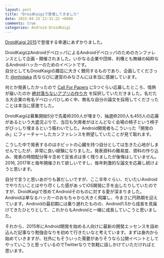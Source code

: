 ```yaml
---
layout: post
title: "DroidKaigiで登壇してきました"
date: 2015-04-25 22:31:22 +0900
comments: true
categories: Android DroidKaigi
---
```


[DroidKaigi 2015](http://droidkaigi.github.io/ "DroidKaigi 2015")で登壇する幸運にあずかりました。


DroidKaigiはAndroidデベロッパによるAndroidデベロッパのためのカンファレンスとして企画・開催されました。いかなる企業や団体、利権とも無縁の純粋なるAndroidハッカーのためのイベントです。  
自分としてもDroidKaigiの趣旨に大きく賛同するものであり、企画してくださった [@mhidaka](https://twitter.com/mhidaka "@mhidaka") 氏ならびに運営のみなさんには本当に感謝しています。

何とか発表したかったので [Call For Papers](https://docs.google.com/spreadsheets/d/186-gpTHPvGwtQTFqvuSs10Tz3ca49gKNZ7uoRSi2HnE/edit#gid=0 "Call For Papers") に5つぐらい応募したところ、情熱が届いたのか [絶対落ちないアプリの作り方](http://www.slideshare.net/fumihikoshiroyama/ss-47472394 "絶対落ちないアプリの作り方") を採択していただきました。名だたる大企業の有名デベロッパひしめく中、無名な自分の論文を採用してくださったことは本当に感激でした。

DroidKaigiは募集開始5分で先着枠200人が埋まり、抽選枠200人も455人の応募があるという大盛況ぶりで、当日も欠席者がほとんどなく会場の椅子という椅子がびっしり埋まるという賑わいでした。Android開発者もこういった「開発のみ」にフィーチャーしたカンファレンスを熱望していたことが見て取れます。

こうした中で発表するのはホビットの心臓を持つ自分としては生きた心地がしませんでしたが、非常に良い経験になりました。発表資料の難易度、資料の作り込み、発表の時間配分等々含めて反省点は多く残りましたが後悔はしていません。2016, 2017年と毎年開催されて欲しいですし、毎年刺激的な論文を応募し続けようと思います。

自分で言うと思いあがりも甚だしいですが、ここ半年ぐらい、だいたいAndroidでやりたいことはやり尽くした感があってiOS開発に手を出したりしていたのですが、DroidKaigiで改めてAndroidそのものに対する愛が深まりました。Androidは単なるハッカーのおもちゃから大きく飛躍し、今まさに円熟期を迎えています。Androidの最初期には乗り遅れたものの、Android1.5から成長を見届けてきたひとりとして、これからもAndroidと一緒に成長していこうと思いました。

それから、2015年にAndroid開発を始める人向けに最新の開発エッセンスを詰め込んだ記事なり勉強会なりを初めて行きたいなと考えています。まずは身内から始めていきますが、社外にもそういった需要がありそうなら公開イベントとしてやっていこうと思っているのでTwitterなりで気軽に話しかけていただければと思います。
